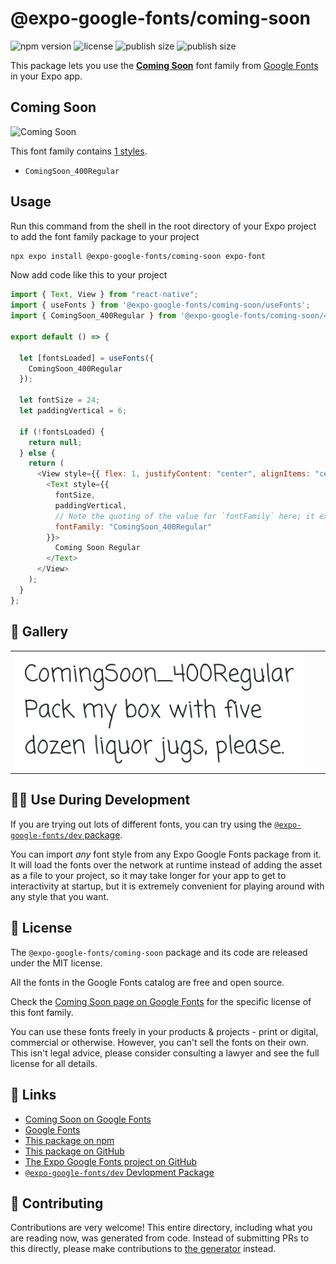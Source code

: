 # @expo-google-fonts/coming-soon

![npm version](https://flat.badgen.net/npm/v/@expo-google-fonts/coming-soon)
![license](https://flat.badgen.net/github/license/expo/google-fonts)
![publish size](https://flat.badgen.net/packagephobia/install/@expo-google-fonts/coming-soon)
![publish size](https://flat.badgen.net/packagephobia/publish/@expo-google-fonts/coming-soon)

This package lets you use the [**Coming Soon**](https://fonts.google.com/specimen/Coming+Soon) font family from [Google Fonts](https://fonts.google.com/) in your Expo app.

## Coming Soon

![Coming Soon](./font-family.png)

This font family contains [1 styles](#-gallery).

- `ComingSoon_400Regular`

## Usage

Run this command from the shell in the root directory of your Expo project to add the font family package to your project

```sh
npx expo install @expo-google-fonts/coming-soon expo-font
```

Now add code like this to your project

```js
import { Text, View } from "react-native";
import { useFonts } from '@expo-google-fonts/coming-soon/useFonts';
import { ComingSoon_400Regular } from '@expo-google-fonts/coming-soon/400Regular';

export default () => {

  let [fontsLoaded] = useFonts({
    ComingSoon_400Regular
  });

  let fontSize = 24;
  let paddingVertical = 6;

  if (!fontsLoaded) {
    return null;
  } else {
    return (
      <View style={{ flex: 1, justifyContent: "center", alignItems: "center" }}>
        <Text style={{
          fontSize,
          paddingVertical,
          // Note the quoting of the value for `fontFamily` here; it expects a string!
          fontFamily: "ComingSoon_400Regular"
        }}>
          Coming Soon Regular
        </Text>
      </View>
    );
  }
};
```

## 🔡 Gallery


||||
|-|-|-|
|![ComingSoon_400Regular](./400Regular/ComingSoon_400Regular.ttf.png)||||


## 👩‍💻 Use During Development

If you are trying out lots of different fonts, you can try using the [`@expo-google-fonts/dev` package](https://github.com/expo/google-fonts/tree/master/font-packages/dev#readme).

You can import _any_ font style from any Expo Google Fonts package from it. It will load the fonts over the network at runtime instead of adding the asset as a file to your project, so it may take longer for your app to get to interactivity at startup, but it is extremely convenient for playing around with any style that you want.


## 📖 License

The `@expo-google-fonts/coming-soon` package and its code are released under the MIT license.

All the fonts in the Google Fonts catalog are free and open source.

Check the [Coming Soon page on Google Fonts](https://fonts.google.com/specimen/Coming+Soon) for the specific license of this font family.

You can use these fonts freely in your products & projects - print or digital, commercial or otherwise. However, you can't sell the fonts on their own. This isn't legal advice, please consider consulting a lawyer and see the full license for all details.

## 🔗 Links

- [Coming Soon on Google Fonts](https://fonts.google.com/specimen/Coming+Soon)
- [Google Fonts](https://fonts.google.com/)
- [This package on npm](https://www.npmjs.com/package/@expo-google-fonts/coming-soon)
- [This package on GitHub](https://github.com/expo/google-fonts/tree/master/font-packages/coming-soon)
- [The Expo Google Fonts project on GitHub](https://github.com/expo/google-fonts)
- [`@expo-google-fonts/dev` Devlopment Package](https://github.com/expo/google-fonts/tree/master/font-packages/dev)

## 🤝 Contributing

Contributions are very welcome! This entire directory, including what you are reading now, was generated from code. Instead of submitting PRs to this directly, please make contributions to [the generator](https://github.com/expo/google-fonts/tree/master/packages/generator) instead.
